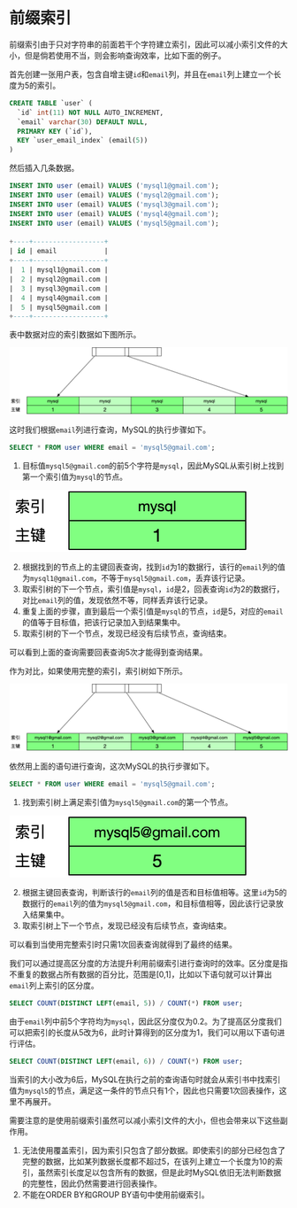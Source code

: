 # 前缀索引

前缀索引由于只对字符串的前面若干个字符建立索引，因此可以减小索引文件的大小，但是倘若使用不当，则会影响查询效率，比如下面的例子。

首先创建一张用户表，包含自增主键`id`和`email`列，并且在`email`列上建立一个长度为5的索引。

```sql
CREATE TABLE `user` (
  `id` int(11) NOT NULL AUTO_INCREMENT,
  `email` varchar(30) DEFAULT NULL,
  PRIMARY KEY (`id`),
  KEY `user_email_index` (email(5))
)
```

然后插入几条数据。

```sql
INSERT INTO user (email) VALUES ('mysql1@gmail.com');
INSERT INTO user (email) VALUES ('mysql2@gmail.com');
INSERT INTO user (email) VALUES ('mysql3@gmail.com');
INSERT INTO user (email) VALUES ('mysql4@gmail.com');
INSERT INTO user (email) VALUES ('mysql5@gmail.com');

+----+------------------+
| id | email            |
+----+------------------+
|  1 | mysql1@gmail.com |
|  2 | mysql2@gmail.com |
|  3 | mysql3@gmail.com |
|  4 | mysql4@gmail.com |
|  5 | mysql5@gmail.com |
+----+------------------+
```

表中数据对应的索引数据如下图所示。

![](resources/prefix_index_2.jpg)

这时我们根据`email`列进行查询，MySQL的执行步骤如下。

```sql
SELECT * FROM user WHERE email = 'mysql5@gmail.com';
```

1. 目标值`mysql5@gmail.com`的前5个字符是`mysql`，因此MySQL从索引树上找到第一个索引值为`mysql`的节点。

![](resources/prefix_index_3.jpg)

2. 根据找到的节点上的主键回表查询，找到`id`为1的数据行，该行的`email`列的值为`mysql1@gmail.com`，不等于`mysql5@gmail.com`，丢弃该行记录。
3. 取索引树的下一个节点，索引值是`mysql`，`id`是2，回表查询`id`为2的数据行，对比`email`列的值，发现依然不等，同样丢弃该行记录。
4. 重复上面的步骤，直到最后一个索引值是`mysql`的节点，`id`是5，对应的`email`的值等于目标值，把该行记录加入到结果集中。
5. 取索引树的下一个节点，发现已经没有后续节点，查询结束。

可以看到上面的查询需要回表查询5次才能得到查询结果。

作为对比，如果使用完整的索引，索引树如下所示。

![](resources/prefix_index_1.jpg)

依然用上面的语句进行查询，这次MySQL的执行步骤如下。

```sql
SELECT * FROM user WHERE email = 'mysql5@gmail.com';
```

1. 找到索引树上满足索引值为`mysql5@gmail.com`的第一个节点。

![](resources/prefix_index_4.jpg)

2. 根据主键回表查询，判断该行的`email`列的值是否和目标值相等。这里`id`为5的数据行的`email`列的值为`mysql5@gmail.com`，和目标值相等，因此该行记录放入结果集中。
3. 取索引树上下一个节点，发现已经没有后续节点，查询结束。

可以看到当使用完整索引时只需1次回表查询就得到了最终的结果。

我们可以通过提高区分度的方法提升利用前缀索引进行查询时的效率。区分度是指不重复的数据占所有数据的百分比，范围是[0,1]，比如以下语句就可以计算出`email`列上索引的区分度。

```sql
SELECT COUNT(DISTINCT LEFT(email, 5)) / COUNT(*) FROM user;
```

由于`email`列中前5个字符均为`mysql`，因此区分度仅为0.2。为了提高区分度我们可以把索引的长度从5改为6，此时计算得到的区分度为1，我们可以用以下语句进行评估。

```sql
SELECT COUNT(DISTINCT LEFT(email, 6)) / COUNT(*) FROM user;
```

当索引的大小改为6后，MySQL在执行之前的查询语句时就会从索引书中找索引值为`mysql5`的节点，满足这一条件的节点只有1个，因此也只需要1次回表操作，这里不再展开。

需要注意的是使用前缀索引虽然可以减小索引文件的大小，但也会带来以下这些副作用。

1. 无法使用覆盖索引，因为索引只包含了部分数据。即使索引的部分已经包含了完整的数据，比如某列数据长度都不超过5，在该列上建立一个长度为10的索引，虽然索引长度足以包含所有的数据，但是此时MySQL依旧无法判断数据的完整性，因此仍然需要进行回表操作。
2. 不能在ORDER BY和GROUP BY语句中使用前缀索引。
